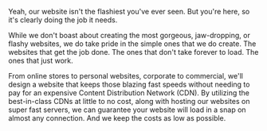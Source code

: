 Yeah, our website isn't the flashiest you've ever seen. But you're here, so it's clearly doing the job it needs.

While we don't boast about creating the most gorgeous, jaw-dropping, or flashy websites, we do take pride in the simple ones that we do create. The websites that get the job done. The ones that don't take forever to load. The ones that just work.

From online stores to personal websites, corporate to commercial, we'll design a website that keeps those blazing fast speeds without needing to pay for an expensive Content Distribution Network (CDN). By utilizing the best-in-class CDNs at little to no cost, along with hosting our websites on super fast servers, we can guarantee your website will load in a snap on almost any connection. And we keep the costs as low as possible.